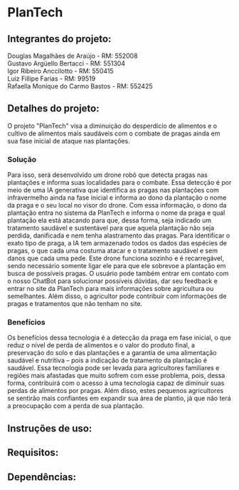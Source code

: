 # PlanTech

## Integrantes do projeto:
Douglas Magalhães de Araújo - RM: 552008
<br> Gustavo Argüello Bertacci - RM: 551304
<br> Igor Ribeiro Anccilotto - RM: 550415
<br> Luiz Fillipe Farias - RM: 99519
<br> Rafaella Monique do Carmo Bastos - RM: 552425

## Detalhes do projeto: 
O projeto "PlanTech" visa a diminuição do desperdício de alimentos e o cultivo de alimentos mais saudáveis com o combate de pragas ainda em sua fase inicial de ataque nas plantações.

### Solução
Para isso, será desenvolvido um drone robô que detecta pragas nas plantações e informa suas localidades para o combate. Essa detecção é por meio de uma IA generativa que identifica as pragas nas plantações com infravermelho ainda na fase inicial e informa ao dono da plantação o nome da praga e o seu local no visor do drone. Com essa informação, o dono da plantação entra no sistema da PlanTech e informa o nome da praga e qual plantação ela está atacando para que, dessa forma, seja indicado um tratamento saudável e sustentável para que aquela plantação não seja perdida, danificada e nem tenha alastramento das pragas. Para identificar o exato tipo de praga, a IA tem armazenado todos os dados das espécies de pragas, o que cada uma costuma atacar e o tratamento saudável e sem danos que cada uma pede. Este drone funciona sozinho e é recarregável, sendo necessário somente ligar ele para que ele sobrevoe a plantação em busca de possíveis pragas. O usuário pode também entrar em contato com o nosso ChatBot para solucionar possíveis dúvidas, dar seu feedback e entrar no site da PlanTech para mais informações sobre agricultura ou semelhantes. Além disso, o agricultor pode contribuir com informações de pragas e tratamentos que não tenham no site. 

### Benefícios
Os benefícios dessa tecnologia é a detecção da praga em fase inicial, o que reduz o nível de perda de alimentos e o valor do produto final, a preservação do solo e das plantações e a garantia de uma alimentação saudável e nutritiva – pois a indicação de tratamento da plantação é saudável. Essa tecnologia pode ser levada para agricultores familiares e regiões mais afastadas que muito sofrem com esse problema, pois, dessa forma, contribuirá com o acesso à uma tecnologia capaz de diminuir suas perdas de alimentos por pragas. Além disso, estes pequenos agricultores se sentirão mais confiantes em expandir sua área de plantio, já que não terá a preocupação com a perda de sua plantação.

## Instruções de uso:

## Requisitos:

## Dependências:

